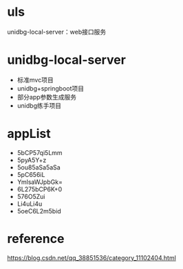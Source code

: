 # uls
unidbg-local-server：web接口服务
# unidbg-local-server
* 标准mvc项目
* unidbg+springboot项目
* 部分app参数生成服务
* unidbg练手项目

# appList
* 5bCP57qi5Lmm
* 5pyA5Y+z
* 5ou85aSa5aSa
* 5pC656iL
* YmlsaWJpbGk=
* 6L275bCP6K+0
* 576O5Zui
* Li4uLi4u
* 5oeC6L2m5bid

# reference
https://blog.csdn.net/qq_38851536/category_11102404.html
